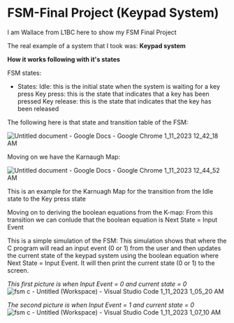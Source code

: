 # FSM-Final Project (Keypad System)

I am Wallace from L1BC here to show my FSM Final Project

The real example of a system that I took was:
**Keypad system** 

**How it works following with it's states**

FSM states:  
* States: 
Idle: this is the initial state when the system is waiting for a key press
Key press: this is the state that indicates that a key has been pressed
Key release: this is the state that indicates that the key has been released

The following here is that state and transition table of the FSM:

![Untitled document - Google Docs - Google Chrome 1_11_2023 12_42_18 AM](https://user-images.githubusercontent.com/114073349/211623847-e4f345b5-ca7a-407b-908d-bfd337e63860.png)

Moving on we have the Karnaugh Map:

![Untitled document - Google Docs - Google Chrome 1_11_2023 12_44_52 AM](https://user-images.githubusercontent.com/114073349/211624303-b7bf6f6f-5e8e-42ff-90cd-d868e99c0b82.png)

This is an example for the Karnuagh Map for the transition from the Idle state to the Key press state

Moving on to deriving the boolean equations from the K-map:
From this transition we can conlude that the boolean equation is Next State = Input Event

This is a simple simulation of the FSM:
This simulation shows that where the C program will read an input event (0 or 1) from the user and then updates the current state of the keypad system using the boolean equation where Next State = Input Event. It will then print the current state  (0 or 1) to the screen.

*This first picture is when Input Event = 0 and current state = 0*
![fsm c - Untitled (Workspace) - Visual Studio Code 1_11_2023 1_05_20 AM](https://user-images.githubusercontent.com/114073349/211628384-c710b578-fb43-4e58-8045-a8c926cd55ae.png)

*The second picture is when Input Event = 1 and current state = 0*
![fsm c - Untitled (Workspace) - Visual Studio Code 1_11_2023 1_07_10 AM](https://user-images.githubusercontent.com/114073349/211628815-18b8a8a9-90b1-4457-a51a-dc20672f222a.png)

